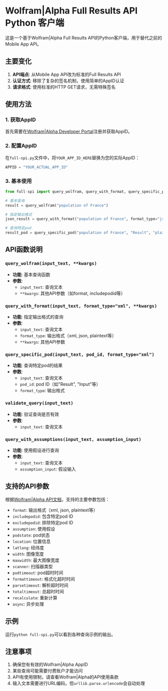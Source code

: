 # Wolfram|Alpha Full Results API Python 客户端

这是一个基于Wolfram|Alpha Full Results API的Python客户端，用于替代之前的Mobile App API。

## 主要变化

1. **API端点**: 从Mobile App API改为标准的Full Results API
2. **认证方式**: 移除了复杂的签名机制，使用简单的AppID认证
3. **请求格式**: 使用标准的HTTP GET请求，无需特殊签名

## 使用方法

### 1. 获取AppID

首先需要在[Wolfram|Alpha Developer Portal](https://developer.wolframalpha.com/)注册并获取AppID。

### 2. 配置AppID

在`full-spi.py`文件中，将`YOUR_APP_ID_HERE`替换为您的实际AppID：

```python
APPID = "YOUR_ACTUAL_APP_ID"
```

### 3. 基本使用

```python
from full-spi import query_wolfram, query_with_format, query_specific_pod

# 基本查询
result = query_wolfram("population of France")

# 指定输出格式
json_result = query_with_format("population of France", format_type="json")

# 查询特定pod
result_pod = query_specific_pod("population of France", "Result", "plaintext")
```

## API函数说明

### `query_wolfram(input_text, **kwargs)`
- **功能**: 基本查询函数
- **参数**: 
  - `input_text`: 查询文本
  - `**kwargs`: 其他API参数（如format, includepodid等）

### `query_with_format(input_text, format_type="xml", **kwargs)`
- **功能**: 指定输出格式的查询
- **参数**:
  - `input_text`: 查询文本
  - `format_type`: 输出格式（xml, json, plaintext等）
  - `**kwargs`: 其他API参数

### `query_specific_pod(input_text, pod_id, format_type="xml")`
- **功能**: 查询特定pod的结果
- **参数**:
  - `input_text`: 查询文本
  - `pod_id`: pod ID（如"Result", "Input"等）
  - `format_type`: 输出格式

### `validate_query(input_text)`
- **功能**: 验证查询是否有效
- **参数**:
  - `input_text`: 查询文本

### `query_with_assumptions(input_text, assumption_input)`
- **功能**: 使用假设进行查询
- **参数**:
  - `input_text`: 查询文本
  - `assumption_input`: 假设输入

## 支持的API参数

根据[Wolfram|Alpha API文档](https://products.wolframalpha.com/api/documentation)，支持的主要参数包括：

- `format`: 输出格式（xml, json, plaintext等）
- `includepodid`: 包含特定pod ID
- `excludepodid`: 排除特定pod ID
- `assumption`: 使用假设
- `podstate`: pod状态
- `location`: 位置信息
- `latlong`: 经纬度
- `width`: 图像宽度
- `maxwidth`: 最大图像宽度
- `scanner`: 扫描器类型
- `podtimeout`: pod超时时间
- `formattimeout`: 格式化超时时间
- `parsetimeout`: 解析超时时间
- `totaltimeout`: 总超时时间
- `recalculate`: 重新计算
- `async`: 异步处理

## 示例

运行`python full-spi.py`可以看到各种查询示例的输出。

## 注意事项

1. 确保您有有效的Wolfram|Alpha AppID
2. 某些查询可能需要付费账户才能访问
3. API有使用限制，请查看Wolfram|Alpha的API使用条款
4. 输入文本需要进行URL编码，但`urllib.parse.urlencode`会自动处理
